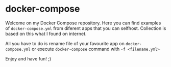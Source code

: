 # docker-compose
Welcome on my Docker Compose repository. Here you can find examples of `docker-compose.yml` from diferent apps that you can selfhost. Collection is based on this what I found on internet.

All you have to do is rename file of your favourite app on `docker-compose.yml` or execute `docker-compose` command with `-f <filename.yml>`

Enjoy and have fun! ;)
